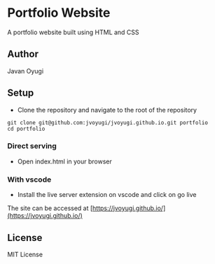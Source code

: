 # Portfolio Website

A portfolio website built using HTML and CSS

## Author
Javan Oyugi

## Setup
- Clone the repository and navigate to the root of the repository
```
git clone git@github.com:jvoyugi/jvoyugi.github.io.git portfolio
cd portfolio
```

### Direct serving
- Open index.html in your browser

### With vscode
- Install the live server extension on vscode and click on go live

The site can be accessed at [https://jvoyugi.github.io/](https://jvoyugi.github.io/)

## License
MIT License
